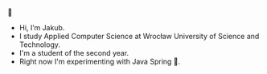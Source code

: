 👋 
- Hi, I’m Jakub.
- I study Applied Computer Science at Wrocław University of Science and Technology.
- I'm a student of the second year.
- Right now I'm experimenting with Java Spring 🌿.

<!---
TheYGD/TheYGD is a ✨ special ✨ repository because its `README.md` (this file) appears on your GitHub profile.
You can click the Preview link to take a look at your changes.
--->
